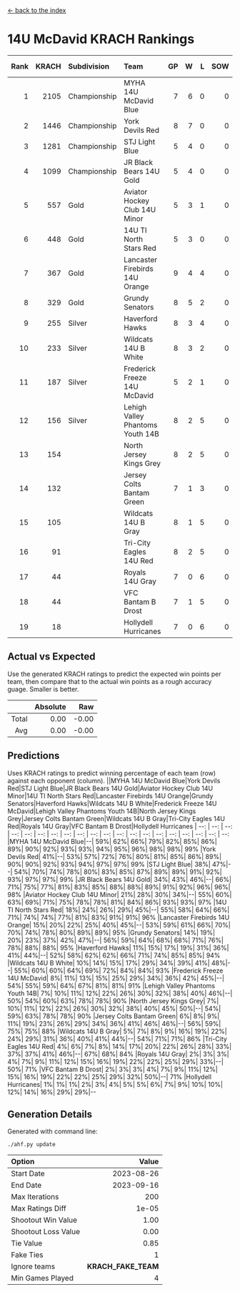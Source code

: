 [<- back to the index](readme.md)
# 14U McDavid KRACH Rankings
Rank|KRACH|Subdivision|Team|GP|W|L|SOW|SOL|T|SoS|Exp Wins|Win Diff
---:|---:|:---|:---|---:|---:|---:|---:|---:|---:|---:|---:|---:
1|2105|Championship|MYHA 14U McDavid Blue|7|6|0|0|0|1|267|6.8|-0.0
2|1446|Championship|York Devils Red|8|7|0|0|0|1|153|7.8|-0.0
3|1281|Championship|STJ Light Blue|5|4|0|0|0|1|227|4.8|-0.0
4|1099|Championship|JR Black Bears 14U Gold|5|4|0|0|0|1|210|4.9|0.0
5|557|Gold|Aviator Hockey Club 14U Minor|5|3|1|0|0|1|375|3.9|0.0
6|448|Gold|14U TI North Stars Red|5|3|0|0|0|2|176|4.7|0.0
7|367|Gold|Lancaster Firebirds 14U Orange|9|4|4|0|0|1|920|4.8|-0.0
8|329|Gold|Grundy Senators|8|5|2|0|0|1|206|5.9|0.0
9|255|Silver|Haverford Hawks|8|3|4|0|0|1|708|3.8|-0.0
10|233|Silver|Wildcats 14U B White|8|3|2|0|0|3|335|5.6|0.0
11|187|Silver|Frederick Freeze 14U McDavid|5|2|1|0|0|2|152|3.7|0.0
12|156|Silver|Lehigh Valley Phantoms Youth 14B|8|2|5|0|0|1|727|2.8|-0.0
13|154||North Jersey Kings Grey|8|2|5|0|0|1|429|2.9|0.0
14|132||Jersey Colts Bantam Green|7|1|3|0|0|3|367|3.6|0.0
15|105||Wildcats 14U B Gray|8|1|5|0|0|2|609|2.7|0.0
16|91||Tri-City Eagles 14U Red|8|2|5|0|0|1|512|2.8|-0.0
17|44||Royals 14U Gray|7|0|6|0|0|1|463|0.9|0.0
18|44||VFC Bantam B Drost|7|1|5|0|0|1|307|1.9|0.0
19|18||Hollydell Hurricanes|7|0|6|0|0|1|356|0.9|0.0

## Actual vs Expected
Use the generated KRACH ratings to predict the expected win points per team, then compare that to the actual win points as a rough accuracy guage. Smaller is better.

||Absolute|Raw
|---:|---:|---:
|Total|0.00|-0.00
|Avg|0.00|-0.00

## Predictions
Uses KRACH ratings to predict winning percentage of each team (row) against each opponent (column).
||MYHA 14U McDavid Blue|York Devils Red|STJ Light Blue|JR Black Bears 14U Gold|Aviator Hockey Club 14U Minor|14U TI North Stars Red|Lancaster Firebirds 14U Orange|Grundy Senators|Haverford Hawks|Wildcats 14U B White|Frederick Freeze 14U McDavid|Lehigh Valley Phantoms Youth 14B|North Jersey Kings Grey|Jersey Colts Bantam Green|Wildcats 14U B Gray|Tri-City Eagles 14U Red|Royals 14U Gray|VFC Bantam B Drost|Hollydell Hurricanes
| --: | --: | --: | --: | --: | --: | --: | --: | --: | --: | --: | --: | --: | --: | --: | --: | --: | --: | --: | --: 
|MYHA 14U McDavid Blue|--| 59%| 62%| 66%| 79%| 82%| 85%| 86%| 89%| 90%| 92%| 93%| 93%| 94%| 95%| 96%| 98%| 98%| 99%
|York Devils Red| 41%|--| 53%| 57%| 72%| 76%| 80%| 81%| 85%| 86%| 89%| 90%| 90%| 92%| 93%| 94%| 97%| 97%| 99%
|STJ Light Blue| 38%| 47%|--| 54%| 70%| 74%| 78%| 80%| 83%| 85%| 87%| 89%| 89%| 91%| 92%| 93%| 97%| 97%| 99%
|JR Black Bears 14U Gold| 34%| 43%| 46%|--| 66%| 71%| 75%| 77%| 81%| 83%| 85%| 88%| 88%| 89%| 91%| 92%| 96%| 96%| 98%
|Aviator Hockey Club 14U Minor| 21%| 28%| 30%| 34%|--| 55%| 60%| 63%| 69%| 71%| 75%| 78%| 78%| 81%| 84%| 86%| 93%| 93%| 97%
|14U TI North Stars Red| 18%| 24%| 26%| 29%| 45%|--| 55%| 58%| 64%| 66%| 71%| 74%| 74%| 77%| 81%| 83%| 91%| 91%| 96%
|Lancaster Firebirds 14U Orange| 15%| 20%| 22%| 25%| 40%| 45%|--| 53%| 59%| 61%| 66%| 70%| 70%| 74%| 78%| 80%| 89%| 89%| 95%
|Grundy Senators| 14%| 19%| 20%| 23%| 37%| 42%| 47%|--| 56%| 59%| 64%| 68%| 68%| 71%| 76%| 78%| 88%| 88%| 95%
|Haverford Hawks| 11%| 15%| 17%| 19%| 31%| 36%| 41%| 44%|--| 52%| 58%| 62%| 62%| 66%| 71%| 74%| 85%| 85%| 94%
|Wildcats 14U B White| 10%| 14%| 15%| 17%| 29%| 34%| 39%| 41%| 48%|--| 55%| 60%| 60%| 64%| 69%| 72%| 84%| 84%| 93%
|Frederick Freeze 14U McDavid|  8%| 11%| 13%| 15%| 25%| 29%| 34%| 36%| 42%| 45%|--| 54%| 55%| 59%| 64%| 67%| 81%| 81%| 91%
|Lehigh Valley Phantoms Youth 14B|  7%| 10%| 11%| 12%| 22%| 26%| 30%| 32%| 38%| 40%| 46%|--| 50%| 54%| 60%| 63%| 78%| 78%| 90%
|North Jersey Kings Grey|  7%| 10%| 11%| 12%| 22%| 26%| 30%| 32%| 38%| 40%| 45%| 50%|--| 54%| 59%| 63%| 78%| 78%| 90%
|Jersey Colts Bantam Green|  6%|  8%|  9%| 11%| 19%| 23%| 26%| 29%| 34%| 36%| 41%| 46%| 46%|--| 56%| 59%| 75%| 75%| 88%
|Wildcats 14U B Gray|  5%|  7%|  8%|  9%| 16%| 19%| 22%| 24%| 29%| 31%| 36%| 40%| 41%| 44%|--| 54%| 71%| 71%| 86%
|Tri-City Eagles 14U Red|  4%|  6%|  7%|  8%| 14%| 17%| 20%| 22%| 26%| 28%| 33%| 37%| 37%| 41%| 46%|--| 67%| 68%| 84%
|Royals 14U Gray|  2%|  3%|  3%|  4%|  7%|  9%| 11%| 12%| 15%| 16%| 19%| 22%| 22%| 25%| 29%| 33%|--| 50%| 71%
|VFC Bantam B Drost|  2%|  3%|  3%|  4%|  7%|  9%| 11%| 12%| 15%| 16%| 19%| 22%| 22%| 25%| 29%| 32%| 50%|--| 71%
|Hollydell Hurricanes|  1%|  1%|  1%|  2%|  3%|  4%|  5%|  5%|  6%|  7%|  9%| 10%| 10%| 12%| 14%| 16%| 29%| 29%|--

## Generation Details

Generated with command line:
```
./ahf.py update
```

| Option | Value |
| :----- | ----: |
| Start Date | 2023-08-26 |
| End Date | 2023-09-16 |
| Max Iterations | 200 |
| Max Ratings Diff | 1e-05 |
| Shootout Win Value | 1.00 |
| Shootout Loss Value | 0.00 |
| Tie Value | 0.85 |
| Fake Ties | 1 |
| Ignore teams | __KRACH_FAKE_TEAM__ |
| Min Games Played | 4 |

